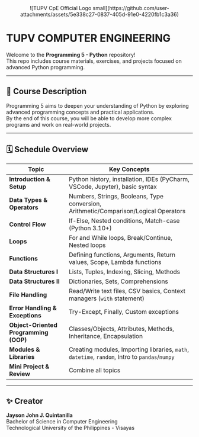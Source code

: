 <center>
![TUPV CpE Official Logo small](https://github.com/user-attachments/assets/5e338c27-0837-405d-91e0-4220fb1c3a36) 
</center>

# TUPV COMPUTER ENGINEERING

Welcome to the **Programming 5 - Python** repository!  
This repo includes course materials, exercises, and projects focused on advanced Python programming.

---

## 📌 Course Description
Programming 5 aims to deepen your understanding of Python by exploring advanced programming concepts and practical applications.  
By the end of this course, you will be able to develop more complex programs and work on real-world projects.

---

## 🗓️ Schedule Overview

| Topic                               | Key Concepts                                                                                           |
|-------------------------------------|--------------------------------------------------------------------------------------------------------|
| **Introduction & Setup**            | Python history, installation, IDEs (PyCharm, VSCode, Jupyter), basic syntax                           |
| **Data Types & Operators**          | Numbers, Strings, Booleans, Type conversion, Arithmetic/Comparison/Logical Operators                  |
| **Control Flow**                    | If-Else, Nested conditions, Match-case (Python 3.10+)                                                 |
| **Loops**                           | For and While loops, Break/Continue, Nested loops                                                     |
| **Functions**                       | Defining functions, Arguments, Return values, Scope, Lambda functions                                 |
| **Data Structures I**               | Lists, Tuples, Indexing, Slicing, Methods                                                             |
| **Data Structures II**              | Dictionaries, Sets, Comprehensions                                                                    |
| **File Handling**                   | Read/Write text files, CSV basics, Context managers (`with` statement)                                |
| **Error Handling & Exceptions**     | Try-Except, Finally, Custom exceptions                                                                |
| **Object-Oriented Programming (OOP)** | Classes/Objects, Attributes, Methods, Inheritance, Encapsulation                                      |
| **Modules & Libraries**             | Creating modules, Importing libraries, `math`, `datetime`, `random`, Intro to `pandas`/`numpy`       |
| **Mini Project & Review**           | Combine all topics                                                                                    |

---

## ✨ Creator
**Jayson John J. Quintanilla**  
Bachelor of Science in Computer Engineering  
Technological University of the Philippines - Visayas
